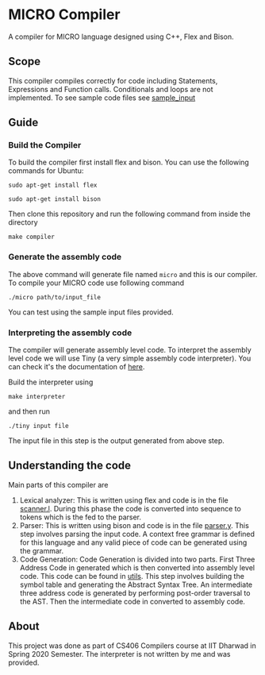 # MICRO Compiler

A compiler for MICRO language designed using C++, Flex and Bison.

## Scope
This compiler compiles correctly for code including Statements, Expressions and Function calls. Conditionals and loops are not implemented.
To see sample code files see [sample_input](/sample_input)

## Guide

### Build the Compiler

To build the compiler first install flex and bison. You can use the following commands for Ubuntu:

``sudo apt-get install flex``

``sudo apt-get install bison``

Then clone this repository and run the following command from inside the directory

``make compiler``

### Generate the assembly code

The above command will generate file named `micro` and this is our compiler.
To compile your MICRO code use following command

``./micro path/to/input_file``

You can test using the sample input files provided.

### Interpreting the assembly code

The compiler will generate assembly level code. To interpret the assembly level code we will use Tiny (a very simple assembly code interpreter). You can check it's the documentation of [here](/tinyDoc.txt).

Build the interpreter using

``make interpreter``

and then run

``./tiny input file``

The input file in this step is the output generated from above step.

## Understanding the code

Main parts of this compiler are

1. Lexical analyzer: This is written using flex and code is in the file [scanner.l](/scanner.l). During this phase the code is converted into sequence to tokens which is the fed to the parser.
2. Parser: This is written using bison and code is in the file [parser.y](parser.y). This step involves parsing the input code. A context free grammar is defined for this language and any valid piece of code can be generated using the grammar.
3. Code Generation: Code Generation is divided into two parts. First Three Address Code in generated which is then converted into assembly level code. This code can be found in [utils](/utils). This step involves building the symbol table and generating the Abstract Syntax Tree. An intermediate three address code is generated by performing post-order traversal to the AST. Then the intermediate code in converted to assembly code.

## About

This project was done as part of CS406 Compilers course at IIT Dharwad in Spring 2020 Semester.
The interpreter is not written by me and was provided.
